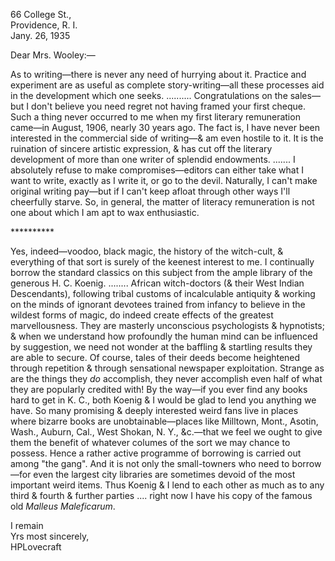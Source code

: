 66 College St.,  
Providence, R. I.  
Jany. 26, 1935

Dear Mrs. Wooley:—

As to writing—there is never any need of hurrying about it. Practice and experiment are as useful as complete story-writing—all these processes aid in the development which one seeks. .......... Congratulations on the sales—but I don't believe you need regret not having framed your first cheque. Such a thing never occurred to me when my first literary remuneration came—in August, 1906, nearly 30 years ago. The fact is, I have never been interested in the commercial side of writing—& am even hostile to it. It is the ruination of sincere artistic expression, & has cut off the literary development of more than one writer of splendid endowments. ....... I absolutely refuse to make compromises—editors can either take what I want to write, exactly as I write it, or go to the devil. Naturally, I can't make original writing pay—but if I can't keep afloat through other ways I'll cheerfully starve. So, in general, the matter of literacy remuneration is not one about which I am apt to wax enthusiastic.

\*\*\*\*\*\*\*\*\*\*

Yes, indeed—voodoo, black magic, the history of the witch-cult, & everything of that sort is surely of the keenest interest to me. I continually borrow the standard classics on this subject from the ample library of the generous H. C. Koenig. ........ African witch-doctors (& their West Indian Descendants), following tribal customs of incalculable antiquity & working on the minds of ignorant devotees trained from infancy to believe in the wildest forms of magic, do indeed create effects of the greatest marvellousness. They are masterly unconscious psychologists & hypnotists; & when we understand how profoundly the human mind can be influenced by suggestion, we need not wonder at the baffling & startling results they are able to secure. Of course, tales of their deeds become heightened through repetition & through sensational newspaper exploitation. Strange as are the things they *do* accomplish, they never accomplish even half of what they are popularly credited with! By the way—if you ever find any books hard to get in K. C., both Koenig & I would be glad to lend you anything we have. So many promising & deeply interested weird fans live in places where bizarre books are unobtainable—places like Milltown, Mont., Asotin, Wash., Auburn, Cal., West Shokan, N. Y., &c.—that we feel we ought to give them the benefit of whatever columes of the sort we may chance to possess. Hence a rather active programme of borrowing is carried out among "the gang". And it is not only the small-towners who need to borrow—for even the largest city libraries are sometimes devoid of the most important weird items. Thus Koenig & I lend to each other as much as to any third & fourth & further parties .... right now I have his copy of the famous old *Malleus Maleficarum*.

I remain  
Yrs most sincerely,  
HPLovecraft
